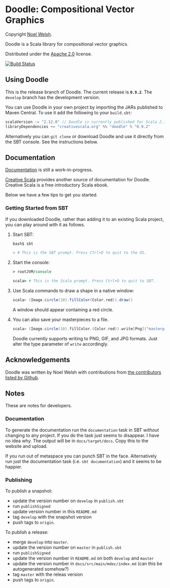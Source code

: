 # Doodle: Compositional Vector Graphics

Copyright [Noel Welsh](http://noelwelsh.com).

Doodle is a Scala library for compositional vector graphics.

Distributed under the [Apache 2.0](http://www.apache.org/licenses/LICENSE-2.0.txt) license.

[![Build Status](https://travis-ci.org/creative-scala/doodle.svg?branch=develop)](https://travis-ci.org/creative-scala/doodle)


## Using Doodle

This is the release branch of Doodle. The current release is **`0.9.2`**. The `develop` branch has the development version.

You can use Doodle in your own project by importing the JARs published to Maven Central. To use it add the following to your `build.sbt`:

~~~ scala
scalaVersion := "2.12.8" // Doodle is currently published for Scala 2.12 only
libraryDependencies += "creativescala.org" %% "doodle" % "0.9.2"
~~~

Alternatively you can `git clone` or download Doodle and use it directly from the SBT console. See the instructions below.


## Documentation

[Documentation](https://www.creativescala.org/doodle/) is still a work-in-progress.

[Creative Scala][creativescala] provides another source of documentation for Doodle. Creative Scala is a free introductory Scala ebook. 

[creativescala]: http://creativescala.org/

Below we have a few tips to get you started.

### Getting Started from SBT

If you downloaded Doodle, rather than adding it to an existing Scala project, you can play around with it as follows.

1.  Start SBT:

    ~~~ bash
    bash$ sbt

    > # This is the SBT prompt. Press Ctrl+D to quit to the OS.
    ~~~

2.  Start the console:

    ~~~ coffee
    > rootJVM/console

    scala> # This is the Scala prompt. Press Ctrl+D to quit to SBT.
    ~~~

3.  Use Scala commands to draw a shape in a native window:

    ~~~ scala
    scala> (Image.circle(10).fillColor(Color.red)).draw()
    ~~~

    A window should appear containing a red circle.
    
4.  You can also save your masterpieces to a file.

    ~~~ scala
    scala> (Image.circle(10).fillColor.(Color.red)).write[Png]("masterpiece.png")
    ~~~
    
    Doodle currently supports writing to PNG, GIF, and JPG formats. Just alter the type parameter of `write` accordingly.


## Acknowledgements

Doodle was written by Noel Welsh with contributions from [the contributors listed by Github][github-contributors].

[github-contributors]: https://github.com/creative-scala/doodle/graphs/contributors


## Notes

These are notes for developers.

### Documentation

To generate the documentation run the `documentation` task in SBT *without* changing to any project. If you do the task just seems to disappear. I have no idea why. The output will be in `docs/target/docs`. Copy this to the website and upload.

If you run out of metaspace you can punch SBT in the face. Alternatively run just the documentation task (i.e. `sbt documentation`) and it seems to be happier.

### Publishing

To publish a snapshot:

* update the version number on `develop` in `publish.sbt`
* run `publishSigned`
* update version number in this `README.md`
* tag `develop` with the snapshot version
* push tags to `origin`.

To publish a release:

* merge `develop` into `master`.
* update the version number on `master` in `publish.sbt`
* run `publishSigned`
* update the version number in `README.md` on both `develop` and `master`
* update the version number in `docs/src/main/mdoc/index.md` (can this be autogenerated somehow?)
* tag `master` with the releas version
* push tags to `origin`.
